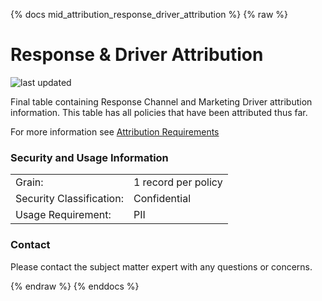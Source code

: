 {% docs mid_attribution_response_driver_attribution %}
{% raw %}

# Response & Driver Attribution

![last updated](assets/update_badges/mid_attribution_response_driver_attribution.svg)

Final table containing Response Channel and Marketing Driver attribution
information. This table has all policies that have been attributed thus
far.

For more information see
[Attribution Requirements](https://aaalife-data.atlassian.net/wiki/spaces/2PA/pages/5166366374/Attribution+2021+Requirements)


### Security and Usage Information
|     |     |
| --- | --- |
| Grain:                   | 1 record per policy|
| Security Classification: | Confidential |
| Usage Requirement:       | PII |

### Contact
Please contact the subject matter expert with any questions or concerns.

{% endraw %}
{% enddocs %}